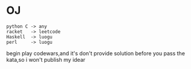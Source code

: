# OJ
```
python C -> any
racket   -> leetcode
Haskell  -> luogu
perl     -> luogu
```

begin play codewars,and it's don't provide solution before you pass the kata,so i won't publish my idear
